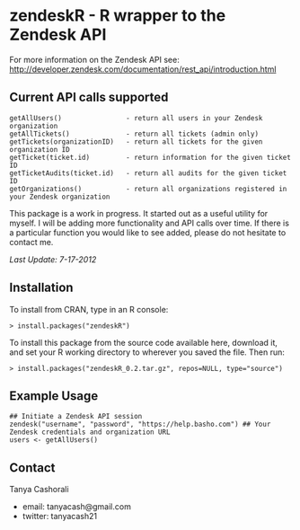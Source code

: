 zendeskR - R wrapper to the Zendesk API
=========

For more information on the Zendesk API see: <a href = "http://developer.zendesk.com/documentation/rest_api/introduction.html">
http://developer.zendesk.com/documentation/rest_api/introduction.html</a>

Current API calls supported
-------------
    getAllUsers()                - return all users in your Zendesk organization
    getAllTickets()              - return all tickets (admin only)
    getTickets(organizationID)   - return all tickets for the given organization ID
    getTicket(ticket.id)         - return information for the given ticket ID
    getTicketAudits(ticket.id)   - return all audits for the given ticket ID
    getOrganizations()           - return all organizations registered in your Zendesk organization

This package is a work in progress. It started out as a useful utility for myself. 
I will be adding more functionality and API calls over time. If there is a particular function you would like to see added, please do not hesitate to contact me. 

<i>Last Update: 7-17-2012</i>

Installation
---------
To install from CRAN, type in an R console:

    > install.packages("zendeskR")

To install this package from the source code available here, download it, and set your R working directory to wherever you saved the file. Then run:

    > install.packages("zendeskR_0.2.tar.gz", repos=NULL, type="source")

Example Usage
------- 
    ## Initiate a Zendesk API session
    zendesk("username", "password", "https://help.basho.com") ## Your Zendesk credentials and organization URL
    users <- getAllUsers()

Contact
------------
Tanya Cashorali
<ul>
	<li>email: tanyacash@gmail.com</li>
	<li>twitter: tanyacash21</li>
</ul>



